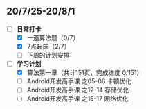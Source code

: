 ## 20/7/25-20/8/1
- [ ] **日常打卡**
    - [x] 一道算法题（0/7）
    - [x] 7点起床（2/7）
    - [ ] 下周的计划安排
- [ ] **学习计划**
    - [x] 算法第一章（共计151页，完成进度 0/151）
    - [ ] Android开发高手课 之05-06 卡顿优化
    - [ ] Android开发高手课 之12-14 存储优化
    - [ ] Android开发高手课 之15-17 网络优化